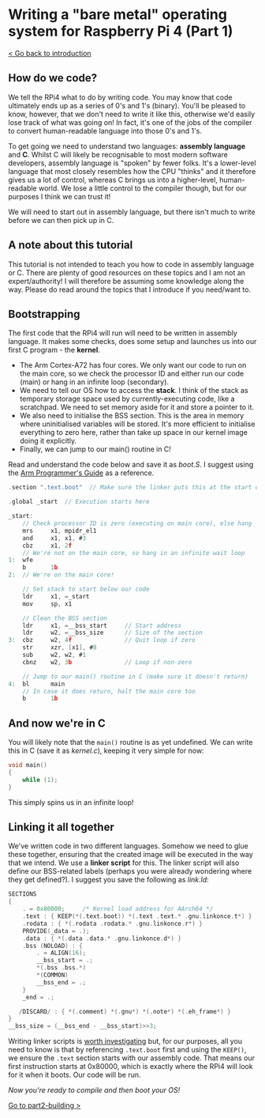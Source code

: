 Writing a "bare metal" operating system for Raspberry Pi 4 (Part 1)
===================================================================

[< Go back to introduction](https://www.rpi4os.com/)

How do we code?
---------------

We tell the RPi4 what to do by writing code. You may know that code ultimately ends up as a series of 0's and 1's (binary). You'll be pleased to know, however, that we don't need to write it like this, otherwise we'd easily lose track of what was going on! In fact, it's one of the jobs of the compiler to convert human-readable language into those 0's and 1's.

To get going we need to understand two languages: **assembly language** and **C**. Whilst C will likely be recognisable to most modern software developers, assembly language is "spoken" by fewer folks. It's a lower-level language that most closely resembles how the CPU "thinks" and it therefore gives us a lot of control, whereas C brings us into a higher-level, human-readable world. We lose a little control to the compiler though, but for our purposes I think we can trust it!

We will need to start out in assembly language, but there isn't much to write before we can then pick up in C.

A note about this tutorial
--------------------------

This tutorial is not intended to teach you how to code in assembly language or C. There are plenty of good resources on these topics and I am not an expert/authority! I will therefore be assuming some knowledge along the way. Please do read around the topics that I introduce if you need/want to.

Bootstrapping
-------------

The first code that the RPi4 will run will need to be written in assembly language. It makes some checks, does some setup and launches us into our first C program - the **kernel**.

 * The Arm Cortex-A72 has four cores. We only want our code to run on the main core, so we check the processor ID and either run our code (main) or hang in an infinite loop (secondary).
 * We need to tell our OS how to access the **stack**. I think of the stack as temporary storage space used by currently-executing code, like a scratchpad. We need to set memory aside for it and store a pointer to it.
 * We also need to initialise the BSS section. This is the area in memory where uninitialised variables will be stored. It's more efficient to initialise everything to zero here, rather than take up space in our kernel image doing it explicitly.
 * Finally, we can jump to our main() routine in C!

Read and understand the code below and save it as _boot.S_. I suggest using the [Arm Programmer's Guide](https://developer.arm.com/documentation/den0024/a/) as a reference.

```c
.section ".text.boot"  // Make sure the linker puts this at the start of the kernel image

.global _start  // Execution starts here

_start:
    // Check processor ID is zero (executing on main core), else hang
    mrs     x1, mpidr_el1
    and     x1, x1, #3
    cbz     x1, 2f
    // We're not on the main core, so hang in an infinite wait loop
1:  wfe
    b       1b
2:  // We're on the main core!

    // Set stack to start below our code
    ldr     x1, =_start
    mov     sp, x1

    // Clean the BSS section
    ldr     x1, =__bss_start     // Start address
    ldr     w2, =__bss_size      // Size of the section
3:  cbz     w2, 4f               // Quit loop if zero
    str     xzr, [x1], #8
    sub     w2, w2, #1
    cbnz    w2, 3b               // Loop if non-zero

    // Jump to our main() routine in C (make sure it doesn't return)
4:  bl      main
    // In case it does return, halt the main core too
    b       1b
```

And now we're in C
------------------

You will likely note that the `main()` routine is as yet undefined. We can write this in C (save it as _kernel.c_), keeping it very simple for now:

```c
void main()
{
    while (1);
}
```

This simply spins us in an infinite loop!

Linking it all together
-----------------------

We've written code in two different languages. Somehow we need to glue these together, ensuring that the created image will be executed in the way that we intend. We use a **linker script** for this. The linker script will also define our BSS-related labels (perhaps you were already wondering where they get defined?). I suggest you save the following as _link.ld_:

```c
SECTIONS
{
    . = 0x80000;     /* Kernel load address for AArch64 */
    .text : { KEEP(*(.text.boot)) *(.text .text.* .gnu.linkonce.t*) }
    .rodata : { *(.rodata .rodata.* .gnu.linkonce.r*) }
    PROVIDE(_data = .);
    .data : { *(.data .data.* .gnu.linkonce.d*) }
    .bss (NOLOAD) : {
        . = ALIGN(16);
        __bss_start = .;
        *(.bss .bss.*)
        *(COMMON)
        __bss_end = .;
    }
    _end = .;

   /DISCARD/ : { *(.comment) *(.gnu*) *(.note*) *(.eh_frame*) }
}
__bss_size = (__bss_end - __bss_start)>>3;
```

Writing linker scripts is [worth investigating](http://ftp.gnu.org/old-gnu/Manuals/ld-2.9.1/html_mono/ld.html#SEC6) but, for our purposes, all you need to know is that by referencing `.text.boot` first and using the `KEEP()`, we ensure the `.text` section starts with our assembly code. That means our first instruction starts at 0x80000, which is exactly where the RPi4 will look for it when it boots. Our code will be run.

_Now you're ready to compile and then boot your OS!_

[Go to part2-building >](../part2-building)
